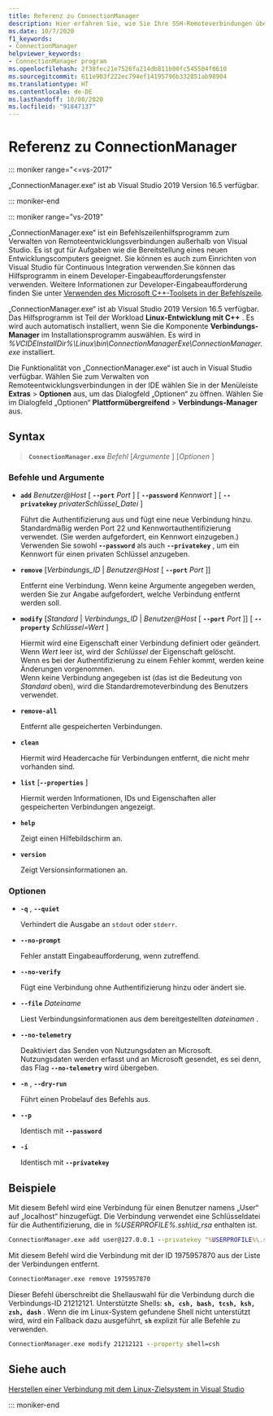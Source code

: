 ```yaml
---
title: Referenz zu ConnectionManager
description: Hier erfahren Sie, wie Sie Ihre SSH-Remoteverbindungen über ein Befehlszeilentool verwalten.
ms.date: 10/7/2020
f1_keywords:
- ConnectionManager
helpviewer_keywords:
- ConnectionManager program
ms.openlocfilehash: 2f38fec21e7526fa214db811b00fc545504f0610
ms.sourcegitcommit: 611e903f222ec794ef14195796b332851ab98904
ms.translationtype: HT
ms.contentlocale: de-DE
ms.lasthandoff: 10/08/2020
ms.locfileid: "91847137"
---
```

# <a name="connectionmanager-reference"></a>Referenz zu ConnectionManager

::: moniker range="<=vs-2017"

„ConnectionManager.exe“ ist ab Visual Studio 2019 Version 16.5 verfügbar.

::: moniker-end

::: moniker range="vs-2019"

„ConnectionManager.exe“ ist ein Befehlszeilenhilfsprogramm zum Verwalten von Remoteentwicklungsverbindungen außerhalb von Visual Studio. Es ist gut für Aufgaben wie die Bereitstellung eines neuen Entwicklungscomputers geeignet. Sie können es auch zum Einrichten von Visual Studio für Continuous Integration verwenden.Sie können das Hilfsprogramm in einem Developer-Eingabeaufforderungsfenster verwenden. Weitere Informationen zur Developer-Eingabeaufforderung finden Sie unter [Verwenden des Microsoft C++-Toolsets in der Befehlszeile](../build/building-on-the-command-line.md).

„ConnectionManager.exe“ ist ab Visual Studio 2019 Version 16.5 verfügbar. Das Hilfsprogramm ist Teil der Workload **Linux-Entwicklung mit C++** . Es wird auch automatisch installiert, wenn Sie die Komponente **Verbindungs-Manager** im Installationsprogramm auswählen. Es wird in *%VCIDEInstallDir%\\Linux\\bin\\ConnectionManagerExe\\ConnectionManager.exe* installiert.

Die Funktionalität von „ConnectionManager.exe“ ist auch in Visual Studio verfügbar. Wählen Sie zum Verwalten von Remoteentwicklungsverbindungen in der IDE wählen Sie in der Menüleiste **Extras** > **Optionen** aus, um das Dialogfeld „Optionen“ zu öffnen. Wählen Sie im Dialogfeld „Optionen“ **Plattformübergreifend** > **Verbindungs-Manager** aus.

## <a name="syntax"></a>Syntax

> **`ConnectionManager.exe`** *Befehl* \[*Argumente* ] \[*Optionen* ]

### <a name="commands-and-arguments"></a>Befehle und Argumente

- **`add`** *Benutzer\@Host* \[ **`--port`** *Port* ] \[ **`--password`** *Kennwort* ] \[ **`--privatekey`** *privaterSchlüssel_Datei* ]

  Führt die Authentifizierung aus und fügt eine neue Verbindung hinzu. Standardmäßig werden Port 22 und Kennwortauthentifizierung verwendet. (Sie werden aufgefordert, ein Kennwort einzugeben.) Verwenden Sie sowohl **-`-password`** als auch **`--privatekey`** , um ein Kennwort für einen privaten Schlüssel anzugeben.

- **`remove`** \[*Verbindungs_ID* \| *Benutzer\@Host* \[ **`--port`** *Port* ]]

  Entfernt eine Verbindung. Wenn keine Argumente angegeben werden, werden Sie zur Angabe aufgefordert, welche Verbindung entfernt werden soll.
  
- **`modify`** \[*Standard* \| *Verbindungs_ID* \| *Benutzer\@Host* \[ **`--port`** *Port* ]] \[ **`--property`** *Schlüssel=Wert* ]

  Hiermit wird eine Eigenschaft einer Verbindung definiert oder geändert.\
  Wenn *Wert* leer ist, wird der *Schlüssel* der Eigenschaft gelöscht.\
  Wenn es bei der Authentifizierung zu einem Fehler kommt, werden keine Änderungen vorgenommen.\
  Wenn keine Verbindung angegeben ist (das ist die Bedeutung von *Standard* oben), wird die Standardremoteverbindung des Benutzers verwendet.

- **`remove-all`**

  Entfernt alle gespeicherten Verbindungen.
  
- **`clean`**

  Hiermit wird Headercache für Verbindungen entfernt, die nicht mehr vorhanden sind. 

- **`list`** \[**`--properties`** ]

  Hiermit werden Informationen, IDs und Eigenschaften aller gespeicherten Verbindungen angezeigt. 

- **`help`**

  Zeigt einen Hilfebildschirm an.

- **`version`**

  Zeigt Versionsinformationen an.

### <a name="options"></a>Optionen

- **`-q`** , **`--quiet`**

  Verhindert die Ausgabe an `stdout` oder `stderr`.

- **`--no-prompt`**

  Fehler anstatt Eingabeaufforderung, wenn zutreffend.

- **`--no-verify`**

  Fügt eine Verbindung ohne Authentifizierung hinzu oder ändert sie.

- **`--file`** *Dateiname*

  Liest Verbindungsinformationen aus dem bereitgestellten *dateinamen* .

- **`--no-telemetry`**

  Deaktiviert das Senden von Nutzungsdaten an Microsoft. Nutzungsdaten werden erfasst und an Microsoft gesendet, es sei denn, das Flag **`--no-telemetry`** wird übergeben.  

- **`-n`** , **`--dry-run`**

  Führt einen Probelauf des Befehls aus.
 
- **`--p`**

  Identisch mit **`--password`**

- **`-i`**

  Identisch mit **`--privatekey`**

## <a name="examples"></a>Beispiele

Mit diesem Befehl wird eine Verbindung für einen Benutzer namens „User“ auf „localhost“ hinzugefügt. Die Verbindung verwendet eine Schlüsseldatei für die Authentifizierung, die in *%USERPROFILE%\.ssh\id_rsa* enthalten ist.

```cmd
ConnectionManager.exe add user@127.0.0.1 --privatekey "%USERPROFILE%\.ssh\id_rsa"
```

Mit diesem Befehl wird die Verbindung mit der ID 1975957870 aus der Liste der Verbindungen entfernt.

```cmd
ConnectionManager.exe remove 1975957870
```

Dieser Befehl überschreibt die Shellauswahl für die Verbindung durch die Verbindungs-ID 21212121. Unterstützte Shells: **`sh, csh, bash, tcsh, ksh, zsh, dash`** . Wenn die im Linux-System gefundene Shell nicht unterstützt wird, wird ein Fallback dazu ausgeführt, **`sh`** explizit für alle Befehle zu verwenden.

```cmd
ConnectionManager.exe modify 21212121 --property shell=csh
```

## <a name="see-also"></a>Siehe auch

[Herstellen einer Verbindung mit dem Linux-Zielsystem in Visual Studio](connect-to-your-remote-linux-computer.md)

::: moniker-end
